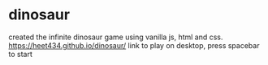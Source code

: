 # dinosaur
created the infinite dinosaur game using vanilla js, html and css. 
https://heet434.github.io/dinosaur/
link to play on desktop, press spacebar to start
